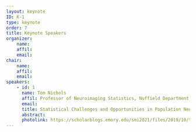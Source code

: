 ```yaml
---
layout: keynote
ID: K-1
type: keynote
order: 7
title: Keynote Speakers
organizer:
    name: 
    affil: 
    email: 
chair:
    name: 
    affil: 
    email: 
speakers:
    - id: 1
      name: Tom Nichols
      affil: Professor of Neuroimaging Statistics, Nuffield Department of Population Health, University of Oxford
      email: 
      title: Statistical Challenges and Opportunities in Population Neuroimaging
      abstract:  
      photolink: https://scholarblogs.emory.edu/smi2021/files/2019/10/tomnichols-300x300.png 
---
```

